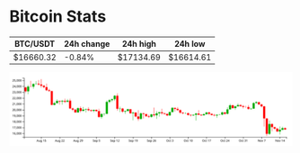 # Bitcoin Stats

BTC/USDT|24h change|24h high|24h low|
|---|---|---|---|
|$16660.32|-0.84%|$17134.69|$16614.61|

<img src="./chart.svg">

